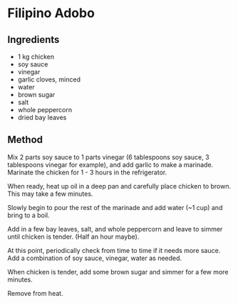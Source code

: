 # Filipino Adobo


## Ingredients

* 1 kg chicken
* soy sauce
* vinegar
* garlic cloves, minced
* water
* brown sugar
* salt
* whole peppercorn
* dried bay leaves

## Method

Mix 2 parts soy sauce to 1 parts vinegar (6 tablespoons soy sauce, 3 tablespoons vinegar for example), and add garlic to make a marinade. Marinate the chicken for 1 - 3 hours in the refrigerator.

When ready, heat up oil in a deep pan and carefully place chicken to brown. This may take a few minutes.

Slowly begin to pour the rest of the marinade and add water (~1 cup) and bring to a boil.

Add in a few bay leaves, salt, and whole peppercorn and leave to simmer until chicken is tender. (Half an hour maybe).

At this point, periodically check from time to time if it needs more sauce. Add a combination of soy sauce, vinegar, water as needed.

When chicken is tender, add some brown sugar and simmer for a few more minutes.

Remove from heat.

